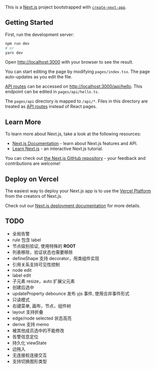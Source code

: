 This is a [Next.js](https://nextjs.org/) project bootstrapped with [`create-next-app`](https://github.com/vercel/next.js/tree/canary/packages/create-next-app).

## Getting Started

First, run the development server:

```bash
npm run dev
# or
yarn dev
```

Open [http://localhost:3000](http://localhost:3000) with your browser to see the result.

You can start editing the page by modifying `pages/index.tsx`. The page auto-updates as you edit the file.

[API routes](https://nextjs.org/docs/api-routes/introduction) can be accessed on [http://localhost:3000/api/hello](http://localhost:3000/api/hello). This endpoint can be edited in `pages/api/hello.ts`.

The `pages/api` directory is mapped to `/api/*`. Files in this directory are treated as [API routes](https://nextjs.org/docs/api-routes/introduction) instead of React pages.

## Learn More

To learn more about Next.js, take a look at the following resources:

- [Next.js Documentation](https://nextjs.org/docs) - learn about Next.js features and API.
- [Learn Next.js](https://nextjs.org/learn) - an interactive Next.js tutorial.

You can check out [the Next.js GitHub repository](https://github.com/vercel/next.js/) - your feedback and contributions are welcome!

## Deploy on Vercel

The easiest way to deploy your Next.js app is to use the [Vercel Platform](https://vercel.com/new?utm_medium=default-template&filter=next.js&utm_source=create-next-app&utm_campaign=create-next-app-readme) from the creators of Next.js.

Check out our [Next.js deployment documentation](https://nextjs.org/docs/deployment) for more details.

## TODO

- 全局告警
- rule 包含 label
- 节点级别验证, 使用特殊的 **ROOT**
- 列表移除，验证状态也需要移除
- defineShape 支持 decorator，用类组件实现
- 引用关系支持可见性控制
- node edit
- label edit
- 子元素 resize，auto 扩展父元素
- 创建后选中
- updateProperty debounce 发布 yjs 事件, 使用合并事件形式
- 只读模式
- 右键菜单, 画布，节点，组件树
- layout 支持折叠
- edge/node selected 状态高亮
- derive 支持 memo
- 被其他成员选中的不能修改
- 告警信息定位
- 持久化 viewState
- 边拖入
- 无连接桩连接交互
- 支持切换图形类型
